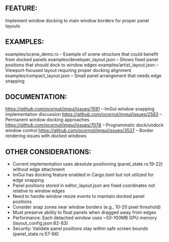 ## FEATURE:

Implement window docking to main window borders for proper panel layouts

## EXAMPLES:

examples/scene_demo.rs – Example of scene structure that could benefit from docked panels
examples/developer_layout.json – Shows fixed panel positions that should dock to window edges
examples/artist_layout.json – Viewport-focused layout requiring proper docking alignment
examples/compact_layout.json – Small panel arrangement that needs edge snapping

## DOCUMENTATION:

https://github.com/ocornut/imgui/issues/1591 – ImGui window snapping implementation discussion
https://github.com/ocornut/imgui/issues/2583 – Permanent window docking approaches
https://github.com/ocornut/imgui/issues/7078 – Programmatic dock/undock window control
https://github.com/ocornut/imgui/issues/3537 – Border rendering issues with docked windows

## OTHER CONSIDERATIONS:

- Current implementation uses absolute positioning (panel_state.rs:19-22) without edge attachment
- ImGui has docking feature enabled in Cargo.toml but not utilized for edge snapping
- Panel positions stored in editor_layout.json are fixed coordinates not relative to window edges
- Need to handle window resize events to maintain docked panel positions
- Consider snap zones near window borders (e.g., 10-20 pixel threshold)
- Must preserve ability to float panels when dragged away from edges
- Performance: Each detached window uses ~50-100MB GPU memory (layout_config.json:82-83)
- Security: Validate panel positions stay within safe screen bounds (panel_state.rs:57-66)